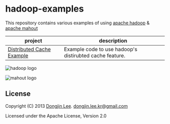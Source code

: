 # hadoop-examples

This repository contains various examples of using
[apache hadoop](http://hadoop.apache.org/) & [apache mahout](http://mahout.apache.org/)

<table>
  <thead><tr><th>project</th><th>description</th></tr></thead>
  <tbody>
      <tr>
      <td><a href="src/main/java/com/github/dongjinleekr/hadoop/examples/DistributedCacheExample.java">Distributed Cache Example</a></td>
      <td>Example code to use hadoop's distirubted cache feature.</td>
    </tr>
  </tbody>
</table>

![hadoop logo](http://hadoop.apache.org/images/hadoop-logo.jpg)

![mahout logo](http://mahout.apache.org/images/mahout-logo.png)

## License

Copyright (C) 2013 [Dongjin Lee](http://blog.dongjinleekr.com). <dongjin.lee.kr@gmail.com>

Licensed under the Apache License, Version 2.0
